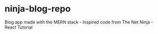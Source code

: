 # ninja-blog-repo
Blog app made with the MERN stack - Inspired code from The Net Ninja - React Tutorial
